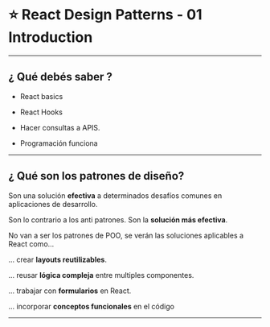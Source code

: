 # :star: React Design Patterns - 01 Introduction

---

## ¿ Qué debés saber ?

- React basics

- React Hooks

- Hacer consultas a APIS.

- Programación funciona

---

## ¿ Qué son los patrones de diseño?

Son una solución **efectiva** a determinados desafíos comunes en aplicaciones de desarrollo.

Son lo contrario a los anti patrones. Son la **solución más efectiva**.

No van a ser los patrones de POO, se verán las soluciones aplicables a React como...

... crear **layouts reutilizables**.

... reusar **lógica compleja** entre multiples componentes.

... trabajar con **formularios** en React.

... incorporar **conceptos funcionales** en el código

---
